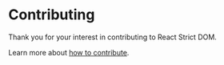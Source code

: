 # Contributing

Thank you for your interest in contributing to React Strict DOM.

Learn more about [how to contribute](https://facebook.github.io/react-strict-dom/contribute/).
